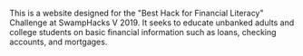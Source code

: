 This is a website designed for the "Best Hack for Financial Literacy" Challenge at SwampHacks V 2019.
It seeks to educate unbanked adults and college students on basic financial information such as loans, checking accounts, and mortgages.
